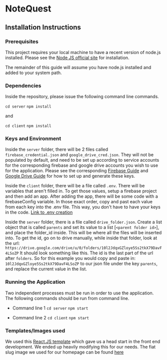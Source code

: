 # NoteQuest

## Installation Instructions

### Prerequisites

This project requires your local machine to have a recent version of node.js installed.  Please see the [Node JS official site](https://nodejs.org/en/) for installation.

The remainder of this guide will assume you have node.js installed and added to your system path.

### Dependencies

Inside the repository, please issue the following command line commands.

`cd server`
`npm install`

and

`cd client`
`npm install`

### Keys and Environment

Inside the `server` folder, there will be 2 files called `firebase_credential.json` and `google_drive_cred.json`.  They will not be populated by default, and need to be set up according to service accounts for the corresponding firebase and google drive accounts you wish to use for the application.  Please see the corresponding [Firebase Guide](https://firebase.google.com/docs/admin/setup) and [Google Drive Guide](https://cloud.google.com/iam/docs/creating-managing-service-account-keys) for how to set up and generate these keys.

Inside the `client` folder, there will be a file called `.env`. There will be variables that aren't filled in. To get those values, setup a firebase project and then add an app.
After adding the app, there will be some code with a firebaseConfig variable. In those exact order, copy and past each value from each key into the .env file. This way, you don't have to have
your keys in the code. [Link to .env creation](https://create-react-app.dev/docs/adding-custom-environment-variables/)

Inside the `server` folder, there is a file called `drive_folder.json`. Create a list object that is called `parents` and set its value to a list [`<parent folder id>`], and place the folder_id inside. This will be where all the files will be inserted into. To get the id, go on to drive manually, while inside that folder, look at the url:
`https://drive.google.com/drive/u/0/folders/10l2JdqxGZloye5Ss2tkX79DavF4LSoZP`
It should look something like this. The id is the last part of the url after `folders`. So for this example you would copy and paste in: `10l2JdqxGZloye5Ss2tkX79DavF4LSoZP` to our json file under the key `parents`, and replace the current value in the list.

### Running the Application

Two independent processes must be run in order to use the application.  The following commands should be run from command line.

- Command line 1
`cd server`
`npm start`

- Command line 2
`cd client`
`npm start`

### Templates/Images used
We used this [React.JS template](https://github.com/AldoHub/React-Firebase-Auth) which gave us a head start in the front end development. We ended up heavily modifying this for 
our needs. The fiat slug image we used for our homepage can be found [here](http://2014.igem.org/wiki/images/5/53/UCSC_slug_logo.png)